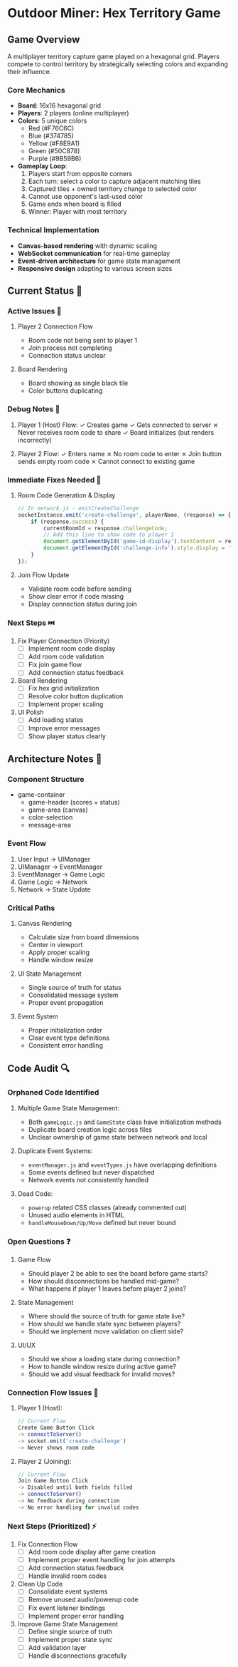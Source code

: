 # Outdoor Miner: Hex Territory Game

## Game Overview
A multiplayer territory capture game played on a hexagonal grid. Players compete to control territory by strategically selecting colors and expanding their influence.

### Core Mechanics
- **Board**: 16x16 hexagonal grid
- **Players**: 2 players (online multiplayer)
- **Colors**: 5 unique colors
  - Red (#F76C6C)
  - Blue (#374785)
  - Yellow (#F8E9A1)
  - Green (#50C878)
  - Purple (#9B59B6)
- **Gameplay Loop**:
  1. Players start from opposite corners
  2. Each turn: select a color to capture adjacent matching tiles
  3. Captured tiles + owned territory change to selected color
  4. Cannot use opponent's last-used color
  5. Game ends when board is filled
  6. Winner: Player with most territory

### Technical Implementation
- **Canvas-based rendering** with dynamic scaling
- **WebSocket communication** for real-time gameplay
- **Event-driven architecture** for game state management
- **Responsive design** adapting to various screen sizes

## Current Status 🚦

### Active Issues 🔴
1. Player 2 Connection Flow
   - Room code not being sent to player 1
   - Join process not completing
   - Connection status unclear

2. Board Rendering
   - Board showing as single black tile
   - Color buttons duplicating

### Debug Notes 🔧
1. Player 1 (Host) Flow:
   ✓ Creates game
   ✓ Gets connected to server
   ⨯ Never receives room code to share
   ✓ Board initializes (but renders incorrectly)

2. Player 2 Flow:
   ✓ Enters name
   ⨯ No room code to enter
   ⨯ Join button sends empty room code
   ⨯ Cannot connect to existing game

### Immediate Fixes Needed 🚀
1. Room Code Generation & Display
   ```javascript
   // In network.js - emitCreateChallenge
   socketInstance.emit('create-challenge', playerName, (response) => {
       if (response.success) {
           currentRoomId = response.challengeCode;
           // Add this line to show code to player 1
           document.getElementById('game-id-display').textContent = response.challengeCode;
           document.getElementById('challenge-info').style.display = 'block';
       }
   });
   ```

2. Join Flow Update
   - Validate room code before sending
   - Show clear error if code missing
   - Display connection status during join

### Next Steps ⏭️
1. Fix Player Connection (Priority)
   - [ ] Implement room code display
   - [ ] Add room code validation
   - [ ] Fix join game flow
   - [ ] Add connection status feedback

2. Board Rendering
   - [ ] Fix hex grid initialization
   - [ ] Resolve color button duplication
   - [ ] Implement proper scaling

3. UI Polish
   - [ ] Add loading states
   - [ ] Improve error messages
   - [ ] Show player status clearly

## Architecture Notes 📝

### Component Structure
- game-container
  - game-header (scores + status)
  - game-area (canvas)
  - color-selection
  - message-area

### Event Flow
1. User Input → UIManager
2. UIManager → EventManager
3. EventManager → Game Logic
4. Game Logic → Network
5. Network → State Update

### Critical Paths
1. Canvas Rendering
   - Calculate size from board dimensions
   - Center in viewport
   - Apply proper scaling
   - Handle window resize

2. UI State Management
   - Single source of truth for status
   - Consolidated message system
   - Proper event propagation

3. Event System
   - Proper initialization order
   - Clear event type definitions
   - Consistent error handling

## Code Audit 🔍

### Orphaned Code Identified
1. Multiple Game State Management:
   - Both `gameLogic.js` and `GameState` class have initialization methods
   - Duplicate board creation logic across files
   - Unclear ownership of game state between network and local

2. Duplicate Event Systems:
   - `eventManager.js` and `eventTypes.js` have overlapping definitions
   - Some events defined but never dispatched
   - Network events not consistently handled

3. Dead Code:
   - `powerup` related CSS classes (already commented out)
   - Unused audio elements in HTML
   - `handleMouseDown/Up/Move` defined but never bound

### Open Questions ❓
1. Game Flow
   - Should player 2 be able to see the board before game starts?
   - How should disconnections be handled mid-game?
   - What happens if player 1 leaves before player 2 joins?

2. State Management
   - Where should the source of truth for game state live?
   - How should we handle state sync between players?
   - Should we implement move validation on client side?

3. UI/UX
   - Should we show a loading state during connection?
   - How to handle window resize during active game?
   - Should we add visual feedback for invalid moves?

### Connection Flow Issues 🔌
1. Player 1 (Host):
   ```javascript
   // Current Flow
   Create Game Button Click
   -> connectToServer()
   -> socket.emit('create-challenge')
   -> Never shows room code
   ```

2. Player 2 (Joining):
   ```javascript
   // Current Flow
   Join Game Button Click
   -> Disabled until both fields filled
   -> connectToServer()
   -> No feedback during connection
   -> No error handling for invalid codes
   ```

### Next Steps (Prioritized) ⚡
1. Fix Connection Flow
   - [ ] Add room code display after game creation
   - [ ] Implement proper event handling for join attempts
   - [ ] Add connection status feedback
   - [ ] Handle invalid room codes

2. Clean Up Code
   - [ ] Consolidate event systems
   - [ ] Remove unused audio/powerup code
   - [ ] Fix event listener bindings
   - [ ] Implement proper error handling

3. Improve Game State Management
   - [ ] Define single source of truth
   - [ ] Implement proper state sync
   - [ ] Add validation layer
   - [ ] Handle disconnections gracefully
